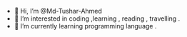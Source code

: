 - 👋 Hi, I’m @Md-Tushar-Ahmed
- 👀 I’m interested in coding ,learning , reading , travelling .
- 🌱 I’m currently learning programming language . 


<!---
Md-Tushar-Ahmed/Md-Tushar-Ahmed is a ✨ special ✨ repository because its `README.md` (this file) appears on your GitHub profile.
You can click the Preview link to take a look at your changes.
--->
